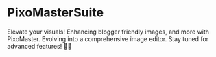 # PixoMasterSuite
Elevate your visuals! Enhancing blogger friendly images, and more with PixoMaster. Evolving into a comprehensive image editor. Stay tuned for advanced features! 🚀✨
